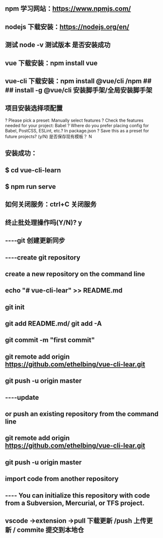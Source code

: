 ## npm 学习网站：https://www.npmjs.com/
## nodejs 下载安装：https://nodejs.org/en/
## 测试 node -v 测试版本 是否安装成功
## vue 下载安装：npm install vue
## vue-cli 下载安装：npm install @vue/cli /npm ## ## install -g @vue/cli  安装脚手架/全局安装脚手架

## 项目安装选择项配置
? Please pick a preset: Manually select features
? Check the features needed for your project: Babel
? Where do you prefer placing config for Babel, PostCSS, ESLint, etc.? In package.json
? Save this as a preset for future projects? (y/N) 是否保存现有模板？ N

## 安装成功：
## $ cd vue-cli-learn
## $ npm run serve

## 如何关闭服务：ctrl+C 关闭服务
## 终止批处理操作吗(Y/N)? y

## ----git 创建更新同步
## ----create git repository
## create a new repository on the command line
## echo "# vue-cli-lear" >> README.md
## git init
## git add README.md/ git add -A
## git commit -m "first commit"
## git remote add origin https://github.com/ethelbing/vue-cli-lear.git
## git push -u origin master
## ----update
## or push an existing repository from the command line
## git remote add origin https://github.com/ethelbing/vue-cli-lear.git
## git push -u origin master
## import code from another repository
## ---- You can initialize this repository with code from a Subversion, Mercurial, or TFS project.
## vscode ->extension ->pull 下载更新  /push 上传更新 / commite 提交到本地仓
